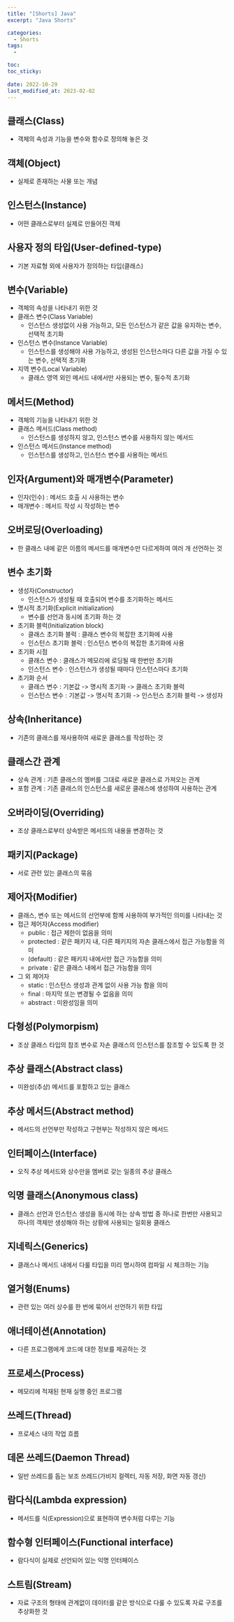 ```yaml
---
title: "[Shorts] Java"
excerpt: "Java Shorts"

categories:
  - Shorts
tags:
  - 

toc: 
toc_sticky:
 
date: 2022-10-29
last_modified_at: 2023-02-02
---
```

<!-- Chapter 6 -->
<!-- ## **객체 지향 언어**
- 현실 세계의 사물이나 개념을 객체로 표현해 프로그램을 만들기 위한 언어 -->

## **클래스(Class)**
- 객체의 속성과 기능을 변수와 함수로 정의해 놓은 것

## **객체(Object)**
- 실제로 존재하는 사물 또는 개념

## **인스턴스(Instance)**
- 어떤 클래스로부터 실제로 만들어진 객체

## **사용자 정의 타입(User-defined-type)**
- 기본 자료형 외에 사용자가 정의하는 타입(클래스)

## **변수(Variable)**
- 객체의 속성을 나타내기 위한 것
- 클래스 변수(Class Variable)
  - 인스턴스 생성없이 사용 가능하고, 모든 인스턴스가 같은 값을 유지하는 변수, 선택적 초기화
- 인스턴스 변수(Instance Variable)
  - 인스턴스를 생성해야 사용 가능하고, 생성된 인스턴스마다 다른 값을 가질 수 있는 변수, 선택적 초기화
- 지역 변수(Local Variable)
  - 클래스 영역 외인 메서드 내에서만 사용되는 변수, 필수적 초기화

## **메서드(Method)**
- 객체의 기능을 나타내기 위한 것
- 클래스 메서드(Class method)
  - 인스턴스를 생성하지 않고, 인스턴스 변수를 사용하지 않는 메서드
- 인스턴스 메서드(Instance method)
  - 인스턴스를 생성하고, 인스턴스 변수를 사용하는 메서드

## **인자(Argument)와 매개변수(Parameter)**
- 인자(인수) : 메서드 호출 시 사용하는 변수
- 매개변수 : 메서드 작성 시 작성하는 변수

<!-- ## **JVM의 메모리 구조**
-  -->

<!-- ## **재귀 호출(Recursive call)**
- 메서드 내부에서 메서드 자신을 다시 호출하는 것
- 재귀 호출 시 지속적으로 인자가 매개변수로 대입(복사)되어 진행됨. 무한 호출을 막기 위한 조건문이 필요
- 반복을 수행하기 위한 하나의 종류이고, 매개변수 복사, 호출 종류 후 복귀할 주소 저장 등으로 인해 일반 반복문보다 시간이 오래걸림. 하지만 간결하게 사용할 수 있음. -->

## **오버로딩(Overloading)**
- 한 클래스 내에 같은 이름의 메서드를 매개변수만 다르게하여 여러 개 선언하는 것

## **변수 초기화**
- 생성자(Constructor)
  - 인스턴스가 생성될 때 호출되어 변수를 초기화하는 메서드
- 명시적 초기화(Explicit initialization)
  - 변수를 선언과 동시에 초기화 하는 것
- 초기화 블럭(Initialization block)
  - 클래스 초기화 블럭 : 클래스 변수의 복잡한 초기화에 사용
  - 인스턴스 초기화 블럭 : 인스턴스 변수의 복잡한 초기화에 사용
- 초기화 시점
  - 클래스 변수 : 클래스가 메모리에 로딩될 때 한번만 초기화
  - 인스턴스 변수 : 인스턴스가 생성될 때마다 인스턴스마다 초기화
- 초기화 순서
  - 클래스 변수 : 기본값 -> 명시적 초기화 -> 클래스 초기화 블럭
  - 인스턴스 변수 : 기본값 -> 명시적 초기화 -> 인스턴스 초기화 블럭 -> 생성자

<!-- Chapter 7 -->
## **상속(Inheritance)**
- 기존의 클래스를 재사용하여 새로운 클래스를 작성하는 것

## **클래스간 관계**
- 상속 관계 : 기존 클래스의 멤버를 그대로 새로운 클래스로 가져오는 관계
- 포함 관계 : 기존 클래스의 인스턴스를 새로운 클래스에 생성하여 사용하는 관계

## **오버라이딩(Overriding)**
- 조상 클래스로부터 상속받은 메서드의 내용을 변경하는 것

## **패키지(Package)**
- 서로 관련 있는 클래스의 묶음

## **제어자(Modifier)**
- 클래스, 변수 또는 메서드의 선언부에 함께 사용하여 부가적인 의미를 나타내는 것
- 접근 제어자(Access modifier)
  - public : 접근 제한이 없음을 의미
  - protected : 같은 패키지 내, 다른 패키지의 자손 클래스에서 접근 가능함을 의미
  - (default) : 같은 패키지 내에서만 접근 가능함을 의미
  - private : 같은 클래스 내에서 접근 가능함을 의미
- 그 외 제어자
  - static : 인스턴스 생성과 관계 없이 사용 가능 함을 의미
  - final : 마지막 또는 변경될 수 없음을 의미
  - abstract : 미완성임을 의미

## **다형성(Polymorpism)**
- 조상 클래스 타입의 참조 변수로 자손 클래스의 인스턴스를 참조할 수 있도록 한 것

## **추상 클래스(Abstract class)**
- 미완성(추상) 메서드를 포함하고 있는 클래스

## **추상 메서드(Abstract method)**
- 메서드의 선언부만 작성하고 구현부는 작성하지 않은 메서드

## **인터페이스(Interface)**
- 오직 추상 메서드와 상수만을 멤버로 갖는 일종의 추상 클래스

## **익명 클래스(Anonymous class)**
- 클래스 선언과 인스턴스 생성을 동시에 하는 상속 방법 중 하나로 한번만 사용되고 하나의 객체만 생성해야 하는 상황에 사용되는 일회용 클래스
<!-- Chapter 12 -->
## **지네릭스(Generics)**
- 클래스나 메서드 내에서 다룰 타입을 미리 명시하여 컴파일 시 체크하는 기능

<!-- ## **와일드 카드(Wild card)**
- 제네릭스에서 변수 타입의 상한과 하한을 정하는 것 -->

## **열거형(Enums)**
- 관련 있는 여러 상수를 한 번에 묶어서 선언하기 위한 타입

## **애너테이션(Annotation)**
- 다른 프로그램에게 코드에 대한 정보를 제공하는 것
<!-- Chapter 13 -->
## **프로세스(Process)**
- 메모리에 적재된 현재 실행 중인 프로그램

## **쓰레드(Thread)**
- 프로세스 내의 작업 흐름

## **데몬 쓰레드(Daemon Thread)**
- 일반 쓰레드를 돕는 보조 쓰레드(가비지 컬렉터, 자동 저장, 화면 자동 갱신)
<!-- Chapter 14 -->
## **람다식(Lambda expression)**
- 메서드를 식(Expression)으로 표현하여 변수처럼 다루는 기능

## **함수형 인터페이스(Functional interface)**
- 람다식이 실제로 선언되어 있는 익명 인터페이스

## **스트림(Stream)**
- 자료 구조의 형태에 관계없이 데이터를 같은 방식으로 다룰 수 있도록 자료 구조를 추상화한 것